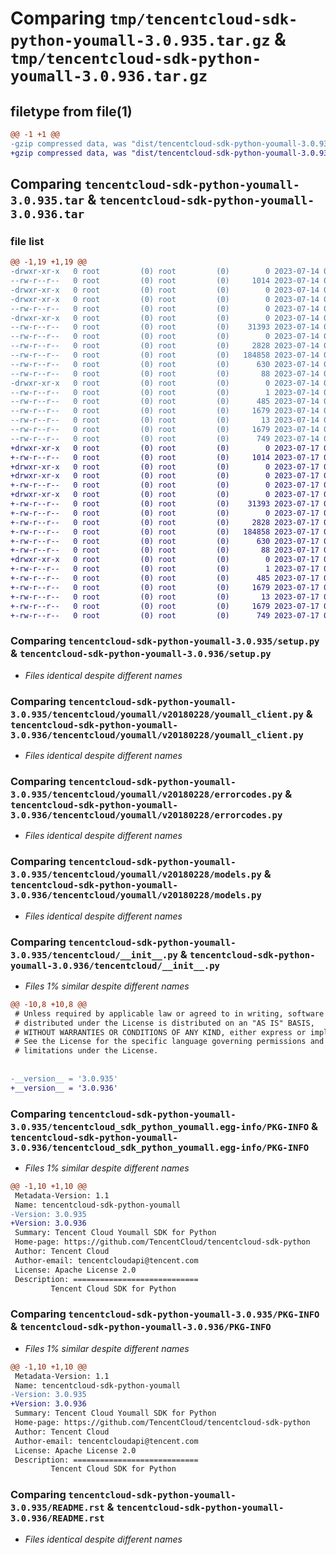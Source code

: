 # Comparing `tmp/tencentcloud-sdk-python-youmall-3.0.935.tar.gz` & `tmp/tencentcloud-sdk-python-youmall-3.0.936.tar.gz`

## filetype from file(1)

```diff
@@ -1 +1 @@
-gzip compressed data, was "dist/tencentcloud-sdk-python-youmall-3.0.935.tar", last modified: Fri Jul 14 00:46:20 2023, max compression
+gzip compressed data, was "dist/tencentcloud-sdk-python-youmall-3.0.936.tar", last modified: Mon Jul 17 00:40:14 2023, max compression
```

## Comparing `tencentcloud-sdk-python-youmall-3.0.935.tar` & `tencentcloud-sdk-python-youmall-3.0.936.tar`

### file list

```diff
@@ -1,19 +1,19 @@
-drwxr-xr-x   0 root         (0) root         (0)        0 2023-07-14 00:46:20.000000 tencentcloud-sdk-python-youmall-3.0.935/
--rw-r--r--   0 root         (0) root         (0)     1014 2023-07-14 00:46:20.000000 tencentcloud-sdk-python-youmall-3.0.935/setup.py
-drwxr-xr-x   0 root         (0) root         (0)        0 2023-07-14 00:46:20.000000 tencentcloud-sdk-python-youmall-3.0.935/tencentcloud/
-drwxr-xr-x   0 root         (0) root         (0)        0 2023-07-14 00:46:20.000000 tencentcloud-sdk-python-youmall-3.0.935/tencentcloud/youmall/
--rw-r--r--   0 root         (0) root         (0)        0 2023-07-14 00:46:20.000000 tencentcloud-sdk-python-youmall-3.0.935/tencentcloud/youmall/__init__.py
-drwxr-xr-x   0 root         (0) root         (0)        0 2023-07-14 00:46:20.000000 tencentcloud-sdk-python-youmall-3.0.935/tencentcloud/youmall/v20180228/
--rw-r--r--   0 root         (0) root         (0)    31393 2023-07-14 00:46:20.000000 tencentcloud-sdk-python-youmall-3.0.935/tencentcloud/youmall/v20180228/youmall_client.py
--rw-r--r--   0 root         (0) root         (0)        0 2023-07-14 00:46:20.000000 tencentcloud-sdk-python-youmall-3.0.935/tencentcloud/youmall/v20180228/__init__.py
--rw-r--r--   0 root         (0) root         (0)     2828 2023-07-14 00:46:20.000000 tencentcloud-sdk-python-youmall-3.0.935/tencentcloud/youmall/v20180228/errorcodes.py
--rw-r--r--   0 root         (0) root         (0)   184858 2023-07-14 00:46:20.000000 tencentcloud-sdk-python-youmall-3.0.935/tencentcloud/youmall/v20180228/models.py
--rw-r--r--   0 root         (0) root         (0)      630 2023-07-14 00:46:20.000000 tencentcloud-sdk-python-youmall-3.0.935/tencentcloud/__init__.py
--rw-r--r--   0 root         (0) root         (0)       88 2023-07-14 00:46:20.000000 tencentcloud-sdk-python-youmall-3.0.935/setup.cfg
-drwxr-xr-x   0 root         (0) root         (0)        0 2023-07-14 00:46:20.000000 tencentcloud-sdk-python-youmall-3.0.935/tencentcloud_sdk_python_youmall.egg-info/
--rw-r--r--   0 root         (0) root         (0)        1 2023-07-14 00:46:20.000000 tencentcloud-sdk-python-youmall-3.0.935/tencentcloud_sdk_python_youmall.egg-info/dependency_links.txt
--rw-r--r--   0 root         (0) root         (0)      485 2023-07-14 00:46:20.000000 tencentcloud-sdk-python-youmall-3.0.935/tencentcloud_sdk_python_youmall.egg-info/SOURCES.txt
--rw-r--r--   0 root         (0) root         (0)     1679 2023-07-14 00:46:20.000000 tencentcloud-sdk-python-youmall-3.0.935/tencentcloud_sdk_python_youmall.egg-info/PKG-INFO
--rw-r--r--   0 root         (0) root         (0)       13 2023-07-14 00:46:20.000000 tencentcloud-sdk-python-youmall-3.0.935/tencentcloud_sdk_python_youmall.egg-info/top_level.txt
--rw-r--r--   0 root         (0) root         (0)     1679 2023-07-14 00:46:20.000000 tencentcloud-sdk-python-youmall-3.0.935/PKG-INFO
--rw-r--r--   0 root         (0) root         (0)      749 2023-07-14 00:46:20.000000 tencentcloud-sdk-python-youmall-3.0.935/README.rst
+drwxr-xr-x   0 root         (0) root         (0)        0 2023-07-17 00:40:14.000000 tencentcloud-sdk-python-youmall-3.0.936/
+-rw-r--r--   0 root         (0) root         (0)     1014 2023-07-17 00:40:14.000000 tencentcloud-sdk-python-youmall-3.0.936/setup.py
+drwxr-xr-x   0 root         (0) root         (0)        0 2023-07-17 00:40:14.000000 tencentcloud-sdk-python-youmall-3.0.936/tencentcloud/
+drwxr-xr-x   0 root         (0) root         (0)        0 2023-07-17 00:40:14.000000 tencentcloud-sdk-python-youmall-3.0.936/tencentcloud/youmall/
+-rw-r--r--   0 root         (0) root         (0)        0 2023-07-17 00:40:14.000000 tencentcloud-sdk-python-youmall-3.0.936/tencentcloud/youmall/__init__.py
+drwxr-xr-x   0 root         (0) root         (0)        0 2023-07-17 00:40:14.000000 tencentcloud-sdk-python-youmall-3.0.936/tencentcloud/youmall/v20180228/
+-rw-r--r--   0 root         (0) root         (0)    31393 2023-07-17 00:40:14.000000 tencentcloud-sdk-python-youmall-3.0.936/tencentcloud/youmall/v20180228/youmall_client.py
+-rw-r--r--   0 root         (0) root         (0)        0 2023-07-17 00:40:14.000000 tencentcloud-sdk-python-youmall-3.0.936/tencentcloud/youmall/v20180228/__init__.py
+-rw-r--r--   0 root         (0) root         (0)     2828 2023-07-17 00:40:14.000000 tencentcloud-sdk-python-youmall-3.0.936/tencentcloud/youmall/v20180228/errorcodes.py
+-rw-r--r--   0 root         (0) root         (0)   184858 2023-07-17 00:40:14.000000 tencentcloud-sdk-python-youmall-3.0.936/tencentcloud/youmall/v20180228/models.py
+-rw-r--r--   0 root         (0) root         (0)      630 2023-07-17 00:40:14.000000 tencentcloud-sdk-python-youmall-3.0.936/tencentcloud/__init__.py
+-rw-r--r--   0 root         (0) root         (0)       88 2023-07-17 00:40:14.000000 tencentcloud-sdk-python-youmall-3.0.936/setup.cfg
+drwxr-xr-x   0 root         (0) root         (0)        0 2023-07-17 00:40:14.000000 tencentcloud-sdk-python-youmall-3.0.936/tencentcloud_sdk_python_youmall.egg-info/
+-rw-r--r--   0 root         (0) root         (0)        1 2023-07-17 00:40:14.000000 tencentcloud-sdk-python-youmall-3.0.936/tencentcloud_sdk_python_youmall.egg-info/dependency_links.txt
+-rw-r--r--   0 root         (0) root         (0)      485 2023-07-17 00:40:14.000000 tencentcloud-sdk-python-youmall-3.0.936/tencentcloud_sdk_python_youmall.egg-info/SOURCES.txt
+-rw-r--r--   0 root         (0) root         (0)     1679 2023-07-17 00:40:14.000000 tencentcloud-sdk-python-youmall-3.0.936/tencentcloud_sdk_python_youmall.egg-info/PKG-INFO
+-rw-r--r--   0 root         (0) root         (0)       13 2023-07-17 00:40:14.000000 tencentcloud-sdk-python-youmall-3.0.936/tencentcloud_sdk_python_youmall.egg-info/top_level.txt
+-rw-r--r--   0 root         (0) root         (0)     1679 2023-07-17 00:40:14.000000 tencentcloud-sdk-python-youmall-3.0.936/PKG-INFO
+-rw-r--r--   0 root         (0) root         (0)      749 2023-07-17 00:40:14.000000 tencentcloud-sdk-python-youmall-3.0.936/README.rst
```

### Comparing `tencentcloud-sdk-python-youmall-3.0.935/setup.py` & `tencentcloud-sdk-python-youmall-3.0.936/setup.py`

 * *Files identical despite different names*

### Comparing `tencentcloud-sdk-python-youmall-3.0.935/tencentcloud/youmall/v20180228/youmall_client.py` & `tencentcloud-sdk-python-youmall-3.0.936/tencentcloud/youmall/v20180228/youmall_client.py`

 * *Files identical despite different names*

### Comparing `tencentcloud-sdk-python-youmall-3.0.935/tencentcloud/youmall/v20180228/errorcodes.py` & `tencentcloud-sdk-python-youmall-3.0.936/tencentcloud/youmall/v20180228/errorcodes.py`

 * *Files identical despite different names*

### Comparing `tencentcloud-sdk-python-youmall-3.0.935/tencentcloud/youmall/v20180228/models.py` & `tencentcloud-sdk-python-youmall-3.0.936/tencentcloud/youmall/v20180228/models.py`

 * *Files identical despite different names*

### Comparing `tencentcloud-sdk-python-youmall-3.0.935/tencentcloud/__init__.py` & `tencentcloud-sdk-python-youmall-3.0.936/tencentcloud/__init__.py`

 * *Files 1% similar despite different names*

```diff
@@ -10,8 +10,8 @@
 # Unless required by applicable law or agreed to in writing, software
 # distributed under the License is distributed on an "AS IS" BASIS,
 # WITHOUT WARRANTIES OR CONDITIONS OF ANY KIND, either express or implied.
 # See the License for the specific language governing permissions and
 # limitations under the License.
 
 
-__version__ = '3.0.935'
+__version__ = '3.0.936'
```

### Comparing `tencentcloud-sdk-python-youmall-3.0.935/tencentcloud_sdk_python_youmall.egg-info/PKG-INFO` & `tencentcloud-sdk-python-youmall-3.0.936/tencentcloud_sdk_python_youmall.egg-info/PKG-INFO`

 * *Files 1% similar despite different names*

```diff
@@ -1,10 +1,10 @@
 Metadata-Version: 1.1
 Name: tencentcloud-sdk-python-youmall
-Version: 3.0.935
+Version: 3.0.936
 Summary: Tencent Cloud Youmall SDK for Python
 Home-page: https://github.com/TencentCloud/tencentcloud-sdk-python
 Author: Tencent Cloud
 Author-email: tencentcloudapi@tencent.com
 License: Apache License 2.0
 Description: ============================
         Tencent Cloud SDK for Python
```

### Comparing `tencentcloud-sdk-python-youmall-3.0.935/PKG-INFO` & `tencentcloud-sdk-python-youmall-3.0.936/PKG-INFO`

 * *Files 1% similar despite different names*

```diff
@@ -1,10 +1,10 @@
 Metadata-Version: 1.1
 Name: tencentcloud-sdk-python-youmall
-Version: 3.0.935
+Version: 3.0.936
 Summary: Tencent Cloud Youmall SDK for Python
 Home-page: https://github.com/TencentCloud/tencentcloud-sdk-python
 Author: Tencent Cloud
 Author-email: tencentcloudapi@tencent.com
 License: Apache License 2.0
 Description: ============================
         Tencent Cloud SDK for Python
```

### Comparing `tencentcloud-sdk-python-youmall-3.0.935/README.rst` & `tencentcloud-sdk-python-youmall-3.0.936/README.rst`

 * *Files identical despite different names*

